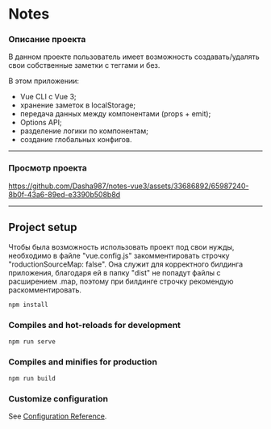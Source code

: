 # Notes

### Описание проекта
В данном проекте пользователь имеет возможность создавать/удалять свои собственные заметки с теггами и без.

В этом приложении:
- Vue CLI с Vue 3;
- хранение заметок в localStorage;
- передача данных между компонентами (props + emit);
- Options API;
- разделение логики по компонентам;
- создание глобальных конфигов.
***
### Просмотр проекта

https://github.com/Dasha987/notes-vue3/assets/33686892/65987240-8b0f-43a6-89ed-e3390b508b8d

***
## Project setup
Чтобы была возможность использовать проект под свои нужды, необходимо в файле "vue.config.js" закомментировать строчку "roductionSourceMap: false". Она служит для корректного билдинга приложения, благодаря ей в папку "dist" не попадут файлы с расширением .map, поэтому при билдинге строчку рекомендую раскомментировать.
```
npm install
```

### Compiles and hot-reloads for development

```
npm run serve
```

### Compiles and minifies for production

```
npm run build
```

### Customize configuration

See [Configuration Reference](https://cli.vuejs.org/config/).
